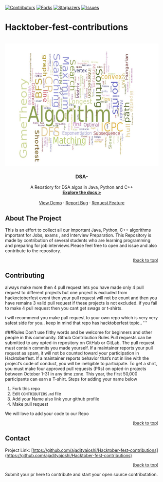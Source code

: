 
<div id="top"></div>

[![Contributors][contributors-shield]][contributors-url]
[![Forks][forks-shield]][forks-url]
[![Stargazers][stars-shield]][stars-url]
[![Issues][issues-shield]][issues-url]


# Hacktober-fest-contributions

<br />
<div align="center">
  <a href="https://github.com/ajadityajoshi/Hacktober-fest-contributions">
    <img src="images/algo.jpg" alt="Logo" width="600" height="400">
  </a>

  <h3 align="center">DSA-</h3>

  <p align="center">
    A Reostiory for DSA algos in Java, Python and C++
    <br />
    <a href="https://github.com/ajadityajoshi/Hacktober-fest-contributions"><strong>Explore the docs »</strong></a>
    <br />
    <br />
    <a href="https://github.com/ajadityajoshi/Hacktober-fest-contributions">View Demo</a>
    ·
    <a href="https://github.com/ajadityajoshi/Hacktober-fest-contributions/issues">Report Bug</a>
    ·
    <a href="https://github.com/ajadityajoshi/Hacktober-fest-contributions/issues	">Request Feature</a>
  </p>
</div>


<!-- ABOUT THE PROJECT -->
## About The Project


This is an effort to collect all our important Java, Python, C++ algorithms important for Jobs, exams , and Interview Preparation. This Repository is made by contribution of several students who are learning programming and preparing for job interviews.Please feel free to open and issue and also contribute to the repository.
<p align="right">(<a href="#top">back to top</a>)</p>

<!-- CONTRIBUTING -->
## Contributing



always make more then 4 pull request
lets you have made only 4 pull request to different projects
but one project is excluded from hackoctoberfest event then your pull request will not be count and 
then you have remains 3 valid pull request if these projects is not excluded.
if you fail to make 4 pull request then you cant get swags or t-shirts.

i will recommend you make pull request to your own repo which is very very safest side for you..
keep in mind that repo has hacktoberfest topic..
'''

###Rules
Don't use filthy words and be welcome for beginners and other people in this community.
Github Contribution Rules
Pull requests can be submitted to any opted-in repository on GitHub or GitLab.
The pull request must contain commits you made yourself.
If a maintainer reports your pull request as spam, it will not be counted toward your participation in Hacktoberfest.
If a maintainer reports behavior that’s not in line with the project’s code of conduct, you will be ineligible to participate.
To get a shirt, you must make four approved pull requests (PRs) on opted-in projects between October 1-31 in any time zone.
This year, the first 50,000 participants can earn a T-shirt.
Steps for adding your name below

1. Fork this repo
2. Edit `CONTRIBUTERS.md` file
3. Add your Name also link your github profile
4. Make pull request

We will love to add your code to our Repo
<p align="right">(<a href="#top">back to top</a>)</p>

<!-- CONTACT -->
## Contact

 

Project Link: [https://github.com/ajadityajoshi/Hacktober-fest-contributions](https://github.com/ajadityajoshi/Hacktober-fest-contributions)

<p align="right">(<a href="#top">back to top</a>)</p>



<!-- MARKDOWN LINKS & IMAGES -->
<!-- https://www.markdownguide.org/basic-syntax/#reference-style-links -->
[contributors-shield]: https://img.shields.io/github/contributors/ajadityajoshi/Hacktober-fest-contributions.svg?style=for-the-badge
[contributors-url]: https://github.com/ajadityajoshi/Hacktober-fest-contributions/contributors
[forks-shield]: https://img.shields.io/github/forks/ajadityajoshi/Hacktober-fest-contributions.svg?style=for-the-badge
[forks-url]: https://github.com/ajadityajoshi/Hacktober-fest-contributions/network/members
[stars-shield]: https://img.shields.io/github/stars/ajadityajoshi/Hacktober-fest-contributions.svg?style=for-the-badge
[stars-url]: https://github.com/ajadityajoshi/Hacktober-fest-contributions/stargazers
[issues-shield]: https://img.shields.io/github/issues/ajadityajoshi/Hacktober-fest-contributions.svg?style=for-the-badge
[issues-url]: https://github.com/ajadityajoshi/Hacktober-fest-contributions/issues

Submit your pr here to contribute and start your open source contributation.


